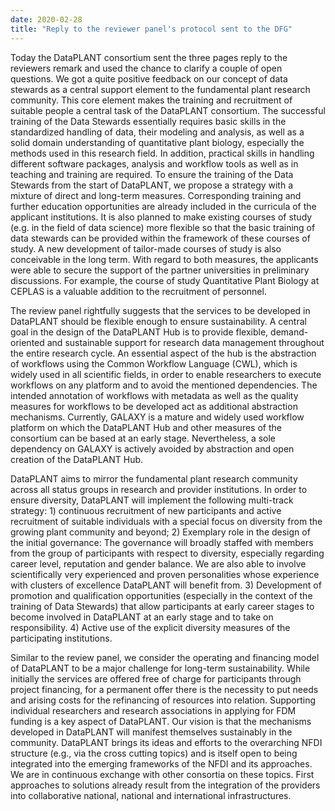 ```yaml
---
date: 2020-02-28
title: "Reply to the reviewer panel's protocol sent to the DFG"
---
```


Today the DataPLANT consortium sent the three pages reply to the reviewers remark and used the chance to clarify a couple of open questions. We got a quite positive feedback on our concept of data stewards as a central support element to the fundamental plant research community. This core element makes the training and recruitment of suitable people a central task of the DataPLANT consortium. The successful training of the Data Stewards essentially requires basic skills in the standardized handling of data, their modeling and analysis, as well as a solid domain understanding of quantitative plant biology, especially the methods used in this research field. In addition, practical skills in handling different software packages, analysis and workflow tools as well as in teaching and training are required. To ensure the training of the Data Stewards from the start of DataPLANT, we propose a strategy with a mixture of direct and long-term measures. Corresponding training and further education opportunities are already included in the curricula of the applicant institutions. It is also planned to make existing courses of study (e.g. in the field of data science) more flexible so that the basic training of data stewards can be provided within the framework of these courses of study. A new development of tailor-made courses of study is also conceivable in the long term. With regard to both measures, the applicants were able to secure the support of the partner universities in preliminary discussions. For example, the course of study Quantitative Plant Biology at CEPLAS is a valuable addition to the recruitment of personnel.		 

The review panel rightfully suggests that the services to be developed in DataPLANT should be flexible enough to ensure sustainability. A central goal in the design of the DataPLANT Hub is to provide flexible, demand-oriented and sustainable support for research data management throughout the entire research cycle. An essential aspect of the hub is the abstraction of workflows using the Common Workflow Language (CWL), which is widely used in all scientific fields, in order to enable researchers to execute workflows on any platform and to avoid the mentioned dependencies. The intended annotation of workflows with metadata as well as the quality measures for workflows to be developed act as additional abstraction mechanisms. Currently, GALAXY is a mature and widely used workflow platform on which the DataPLANT Hub and other measures of the consortium can be based at an early stage. Nevertheless, a sole dependency on GALAXY is actively avoided by abstraction and open creation of the DataPLANT Hub.		 

DataPLANT aims to mirror the fundamental plant research community across all status groups in research and provider institutions. In order to ensure diversity, DataPLANT will implement the following multi-track strategy: 1) continuous recruitment of new participants and active recruitment of suitable individuals with a special focus on diversity from the growing plant community and beyond; 2) Exemplary role in the design of the initial governance: The governance will broadly staffed with members from the group of participants with respect to diversity, especially regarding career level, reputation and gender balance. We are also able to involve scientifically very experienced and proven personalities whose experience with clusters of excellence DataPLANT will benefit from. 3) Development of promotion and qualification opportunities (especially in the context of the training of Data Stewards) that allow participants at early career stages to become involved in DataPLANT at an early stage and to take on responsibility. 4) Active use of the explicit diversity measures of the participating institutions.		 

Similar to the review panel, we consider the operating and financing model of DataPLANT to be a major challenge for long-term sustainability. While initially the services are offered free of charge for participants through project financing, for a permanent offer there is the necessity to put needs and arising costs for the refinancing of resources into relation. Supporting individual researchers and research associations in applying for FDM funding is a key aspect of DataPLANT. Our vision is that the mechanisms developed in DataPLANT will manifest themselves sustainably in the community. DataPLANT brings its ideas and efforts to the overarching NFDI structure (e.g., via the cross cutting topics) and is itself open to being integrated into the emerging frameworks of the NFDI and its approaches. We are in continuous exchange with other consortia on these topics. First approaches to solutions already result from the integration of the providers into collaborative national, national and international infrastructures.